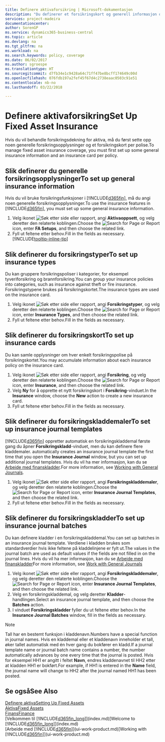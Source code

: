 ```yaml
---
title: Definere aktivaforsikring | Microsoft-dokumentasjon
description: "Du definerer et forsikringskort og generell informasjon om forsikringspolise for å behandle forsikringsdekning for aktiva."
services: project-madeira
documentationcenter: 
author: SorenGP
ms.service: dynamics365-business-central
ms.topic: article
ms.devlang: na
ms.tgt_pltfrm: na
ms.workload: na
ms.search.keywords: policy, coverage
ms.date: 06/02/2017
ms.author: sgroespe
ms.translationtype: HT
ms.sourcegitcommit: d7fb34e1c9428a64c71ff47be8bcff174649c00d
ms.openlocfilehash: 076fdb197a2fef45f67d4c2738eaac0503c91e51
ms.contentlocale: nb-no
ms.lasthandoff: 03/22/2018

---
```

# <a name="set-up-fixed-asset-insurance"></a><span data-ttu-id="06a5f-103">Definere aktivaforsikring</span><span class="sxs-lookup"><span data-stu-id="06a5f-103">Set Up Fixed Asset Insurance</span></span>
<span data-ttu-id="06a5f-104">Hvis du vil behandle forsikringsdekning for aktiva, må du først sette opp noen generelle forsikringsopplysninger og et forsikringskort per polise.</span><span class="sxs-lookup"><span data-stu-id="06a5f-104">To manage fixed asset insurance coverage, you must first set up some general insurance information and an insurance card per policy.</span></span>

## <a name="to-set-up-general-insurance-information"></a><span data-ttu-id="06a5f-105">Slik definerer du generelle forsikringsopplysninger</span><span class="sxs-lookup"><span data-stu-id="06a5f-105">To set up general insurance information</span></span>
<span data-ttu-id="06a5f-106">Hvis du vil bruke forsikringsfunksjoner i [!INCLUDE[d365fin](includes/d365fin_md.md)], må du angi noen generelle forsikringsopplysninger.</span><span class="sxs-lookup"><span data-stu-id="06a5f-106">To use the insurance features in [!INCLUDE[d365fin](includes/d365fin_md.md)], you must set up some general insurance information.</span></span>  

1. <span data-ttu-id="06a5f-107">Velg ikonet ![Søk etter side eller rapport](media/ui-search/search_small.png "Søk etter side eller rapport"), angi **Aktivaoppsett**, og velg deretter den relaterte koblingen.</span><span class="sxs-lookup"><span data-stu-id="06a5f-107">Choose the ![Search for Page or Report](media/ui-search/search_small.png "Search for Page or Report icon") icon, enter **FA Setups**, and then choose the related link.</span></span>  
2. <span data-ttu-id="06a5f-108">Fyll ut feltene etter behov.</span><span class="sxs-lookup"><span data-stu-id="06a5f-108">Fill in the fields as necessary.</span></span> [!INCLUDE[tooltip-inline-tip](includes/tooltip-inline-tip_md.md)]  

## <a name="to-set-up-insurance-types"></a><span data-ttu-id="06a5f-109">Slik definerer du forsikringstyper</span><span class="sxs-lookup"><span data-stu-id="06a5f-109">To set up insurance types</span></span>
<span data-ttu-id="06a5f-110">Du kan gruppere forsikringspoliser i kategorier, for eksempel tyveriforsikring og brannforsikring.</span><span class="sxs-lookup"><span data-stu-id="06a5f-110">You can group your insurance policies into categories, such as insurance against theft or fire insurance.</span></span> <span data-ttu-id="06a5f-111">Forsikringstypene brukes på forsikringskortet.</span><span class="sxs-lookup"><span data-stu-id="06a5f-111">The insurance types are used on the insurance card.</span></span>

1. <span data-ttu-id="06a5f-112">Velg ikonet ![Søk etter side eller rapport](media/ui-search/search_small.png "Søk etter side eller rapport"), angi **Forsikringstyper**, og velg deretter den relaterte koblingen.</span><span class="sxs-lookup"><span data-stu-id="06a5f-112">Choose the ![Search for Page or Report](media/ui-search/search_small.png "Search for Page or Report icon") icon, enter **Insurance Types**, and then choose the related link.</span></span>  
2. <span data-ttu-id="06a5f-113">Fyll ut feltene etter behov.</span><span class="sxs-lookup"><span data-stu-id="06a5f-113">Fill in the fields as necessary.</span></span>

## <a name="to-set-up-insurance-cards"></a><span data-ttu-id="06a5f-114">Slik definerer du forsikringskort</span><span class="sxs-lookup"><span data-stu-id="06a5f-114">To set up insurance cards</span></span>
<span data-ttu-id="06a5f-115">Du kan samle opplysninger om hver enkelt forsikringspolise på forsikringskortet.</span><span class="sxs-lookup"><span data-stu-id="06a5f-115">You may accumulate information about each insurance policy on the insurance card.</span></span>  

1. <span data-ttu-id="06a5f-116">Velg ikonet ![Søk etter side eller rapport](media/ui-search/search_small.png "Søk etter side eller rapport"), angi **Forsikring**, og velg deretter den relaterte koblingen.</span><span class="sxs-lookup"><span data-stu-id="06a5f-116">Choose the ![Search for Page or Report](media/ui-search/search_small.png "Search for Page or Report icon") icon, enter **Insurance**, and then choose the related link.</span></span>  
2. <span data-ttu-id="06a5f-117">Velg **Ny** for å opprette et nytt forsikringskort i **Forsikring**-vinduet.</span><span class="sxs-lookup"><span data-stu-id="06a5f-117">In the **Insurance** window, choose the **New** action to create a  new insurance card.</span></span>  
3. <span data-ttu-id="06a5f-118">Fyll ut feltene etter behov.</span><span class="sxs-lookup"><span data-stu-id="06a5f-118">Fill in the fields as necessary.</span></span>

## <a name="to-set-up-insurance-journal-templates"></a><span data-ttu-id="06a5f-119">Slik definerer du forsikringskladdemaler</span><span class="sxs-lookup"><span data-stu-id="06a5f-119">To set up insurance journal templates</span></span>
[!INCLUDE[d365fin](includes/d365fin_md.md)]<span data-ttu-id="06a5f-120"> oppretter automatisk en forsikringskladdemal første gang du åpner **Forsikringskladd**-vinduet, men du kan definere flere kladdemaler.</span><span class="sxs-lookup"><span data-stu-id="06a5f-120"> automatically creates an insurance journal template the first time that you open the **Insurance Journal** window, but you can set up additional journal templates.</span></span> <span data-ttu-id="06a5f-121">Hvis du vil ha mer informasjon, kan du se [Arbeide med finanskladder](ui-work-general-journals.md).</span><span class="sxs-lookup"><span data-stu-id="06a5f-121">For more information, see [Working with General Journals](ui-work-general-journals.md).</span></span>  

1. <span data-ttu-id="06a5f-122">Velg ikonet ![Søk etter side eller rapport](media/ui-search/search_small.png "Søk etter side eller rapport"), angi **Forsikringskladdemaler**, og velg deretter den relaterte koblingen.</span><span class="sxs-lookup"><span data-stu-id="06a5f-122">Choose the ![Search for Page or Report](media/ui-search/search_small.png "Search for Page or Report icon") icon, enter **Insurance Journal Templates**, and then choose the related link.</span></span>  
2. <span data-ttu-id="06a5f-123">Fyll ut feltene etter behov.</span><span class="sxs-lookup"><span data-stu-id="06a5f-123">Fill in the fields as necessary.</span></span>

## <a name="to-set-up-insurance-journal-batches"></a><span data-ttu-id="06a5f-124">Slik definerer du forsikringskladder</span><span class="sxs-lookup"><span data-stu-id="06a5f-124">To set up insurance journal batches</span></span>
<span data-ttu-id="06a5f-125">Du kan definere kladder i en forsikringskladdemal.</span><span class="sxs-lookup"><span data-stu-id="06a5f-125">You can set up batches in an insurance journal template.</span></span> <span data-ttu-id="06a5f-126">Verdiene i kladden brukes som standardverdier hvis ikke feltene på kladdelinjene er fylt ut.</span><span class="sxs-lookup"><span data-stu-id="06a5f-126">The values in the journal batch are used as default values if the fields are not filled in on the journal lines.</span></span> <span data-ttu-id="06a5f-127">Hvis du vil ha mer informasjon, kan du se [Arbeide med finanskladder](ui-work-general-journals.md)</span><span class="sxs-lookup"><span data-stu-id="06a5f-127">For more information, see [Work with General Journals](ui-work-general-journals.md)</span></span>  

1. <span data-ttu-id="06a5f-128">Velg ikonet ![Søk etter side eller rapport](media/ui-search/search_small.png "Søk etter side eller rapport"), angi **Forsikringskladdemaler**, og velg deretter den relaterte koblingen.</span><span class="sxs-lookup"><span data-stu-id="06a5f-128">Choose the ![Search for Page or Report](media/ui-search/search_small.png "Search for Page or Report icon") icon, enter **Insurance Journal Templates**, and then choose the related link.</span></span>  
2. <span data-ttu-id="06a5f-129">Velg en forsikringskladdemal, og velg deretter **Kladder**-handlingen.</span><span class="sxs-lookup"><span data-stu-id="06a5f-129">Select an insurance journal template, and then choose the **Batches** action.</span></span>
3. <span data-ttu-id="06a5f-130">I vinduet **Forsikringskladder** fyller du ut feltene etter behov.</span><span class="sxs-lookup"><span data-stu-id="06a5f-130">In the **Insurance Journal Batches** window, fill in the fields as necessary.</span></span>

> [!NOTE]  
>   <span data-ttu-id="06a5f-131">Tall har en bestemt funksjon i kladdenavn.</span><span class="sxs-lookup"><span data-stu-id="06a5f-131">Numbers have a special function in journal names.</span></span> <span data-ttu-id="06a5f-132">Hvis en kladdemal eller et kladdenavn inneholder et tall, øker tallet automatisk med én hver gang du bokfører en kladd.</span><span class="sxs-lookup"><span data-stu-id="06a5f-132">If a journal template name or journal batch name contains a number, the number automatically advances by one every time that the journal is posted.</span></span> <span data-ttu-id="06a5f-133">Hvis for eksempel HH1 er angitt i feltet **Navn**, endres kladdenavnet til HH2 etter at kladden HH1 er bokført.</span><span class="sxs-lookup"><span data-stu-id="06a5f-133">For example, if HH1 is entered in the **Name** field, the journal name will change to HH2 after the journal named HH1 has been posted.</span></span>

## <a name="see-also"></a><span data-ttu-id="06a5f-134">Se også</span><span class="sxs-lookup"><span data-stu-id="06a5f-134">See Also</span></span>
[<span data-ttu-id="06a5f-135">Definere aktiva</span><span class="sxs-lookup"><span data-stu-id="06a5f-135">Setting Up Fixed Assets</span></span>](fa-setup.md)  
[<span data-ttu-id="06a5f-136">Aktiva</span><span class="sxs-lookup"><span data-stu-id="06a5f-136">Fixed Assets</span></span>](fa-manage.md)  
[<span data-ttu-id="06a5f-137">Finans</span><span class="sxs-lookup"><span data-stu-id="06a5f-137">Finance</span></span>](finance.md)  
<span data-ttu-id="06a5f-138">[Velkommen til [!INCLUDE[d365fin_long](includes/d365fin_long_md.md)]](index.md)</span><span class="sxs-lookup"><span data-stu-id="06a5f-138">[Welcome to [!INCLUDE[d365fin_long](includes/d365fin_long_md.md)]](index.md)</span></span>  
<span data-ttu-id="06a5f-139">[Arbeide med [!INCLUDE[d365fin](includes/d365fin_md.md)]](ui-work-product.md)</span><span class="sxs-lookup"><span data-stu-id="06a5f-139">[Working with [!INCLUDE[d365fin](includes/d365fin_md.md)]](ui-work-product.md)</span></span>

